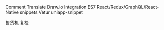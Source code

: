 Comment Translate
Draw.io Integration
ES7 React/Redux/GraphQL/React-Native snippets
Vetur
uniapp-snippet













售货机
复检
